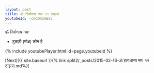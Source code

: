 ```yaml
---
layout: post
title: ॐ निर्वाणाय नमः ११ टाइम्स
youtubeId: -cmqQmzmESc
---
```

 
 
 ॐ निर्वाणाय नमः  
 
 -  टुकड़ी (मोक्ष) कौन है 
 
  
 
  
 
 
 
 
 
 


{% include youtubePlayer.html id=page.youtubeId %}
 
[Next]({{ site.baseurl }}{% link  split2/_posts/2015-02-16-ॐ हलाधान्य नमः ११ टाइम्स.md%})
 
